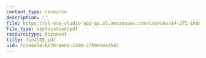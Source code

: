 ```yaml
---
content_type: resource
description: ''
file: https://ol-ocw-studio-app-qa.s3.amazonaws.com/courses/14-271-industrial-organization-i-fall-2005/fcaa4e9e6b70deb0249027b9e3ea4547_final05.pdf
file_type: application/pdf
resourcetype: Document
title: final05.pdf
uid: fcaa4e9e-6b70-deb0-2490-27b9e3ea4547
---
```

